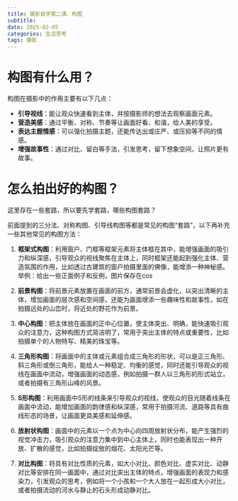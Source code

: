 ```yaml
---
title: 摄影自学第二课、构图
subtitle: 
date: 2025-02-05
categories: 生活思考
tags: 摄影
---
```


# 构图有什么用？
构图在摄影中的作用主要有以下几点：
- **引导视线**：能让观众快速看到主体，并按摄影师的想法去观察画面元素。
- **营造美感**：通过平衡、对称、节奏等让画面好看、和谐，给人美的享受。
- **表达主题情感**：可以强化拍摄主题，还能传达出或庄严、或压抑等不同的情感。
- **增强故事性**：通过对比、留白等手法，引发思考，留下想象空间，让照片更有故事。


# 怎么拍出好的构图？
这里存在一些套路，所以要先学套路，哪些构图套路？

前面提到的三分法、对称构图、引导线构图等都是常见的构图“套路”，以下再补充一些其他常见的构图方法：
1. **框架式构图**：利用窗户、门框等框架元素将主体框在其中，能增强画面的吸引力和纵深感，引导观众的视线聚焦在主体上，同时框架还能起到强化主体、营造氛围的作用，比如透过古建筑的窗户拍摄里面的佛像，能增添一种神秘感。
举例：给出一些正面例子和反例，图片保存在cos


2. **前景构图**：将前景元素放置在画面的前方，通常前景会虚化，以突出清晰的主体，增加画面的层次感和空间感，还能为画面增添一些趣味性和故事性，如在拍摄远处的山峦时，将近处的野花作为前景。


3. **中心构图**：把主体放在画面的正中心位置，使主体突出、明确，能快速吸引观众的注意力，这种构图方式简洁明了，常用于突出主体的特点或重要性，比如拍摄单个的人物特写、精美的珠宝等。


4. **三角形构图**：将画面中的主体或元素组合成三角形的形状，可以是正三角形、斜三角形或倒三角形，能给人一种稳定、均衡的感觉，同时还能引导观众的视线在画面中流动，增强画面的动态感，例如拍摄一群人以三角形的形式站立，或者拍摄有三角形山峰的风景。


5. **S形构图**：利用画面中S形的线条来引导观众的视线，使观众的目光随着线条在画面中流动，能增加画面的韵律感和纵深感，常用于拍摄河流、道路等具有曲线形态的场景，让画面更具美感和延伸感。


6. **放射状构图**：画面中的元素以一个点为中心向四周放射状分布，能产生强烈的视觉冲击力，吸引观众的注意力集中到中心主体上，同时也能表现出一种开放、扩散的感觉，比如拍摄绽放的烟花、太阳光芒等。


7. **对比构图**：将具有对比性质的元素，如大小对比、颜色对比、虚实对比、动静对比等安排在同一画面中，通过对比突出主体的特点，增强画面的表现力和感染力，引发观众的思考，例如将一个小孩和一个大人放在一起形成大小对比，或者拍摄流动的河水与静止的石头形成动静对比。
